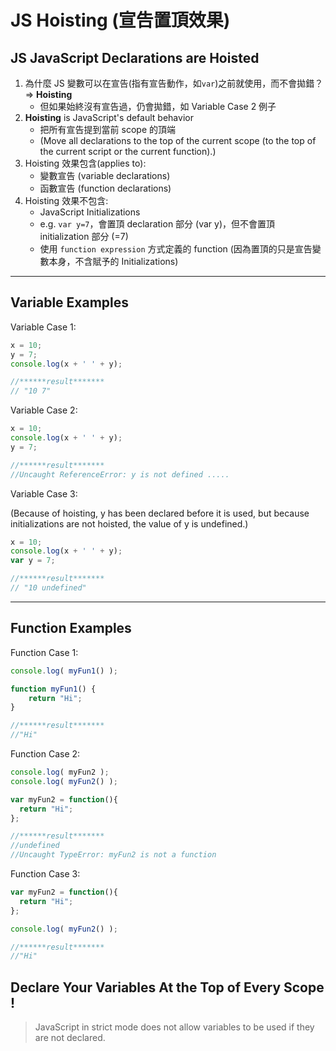 # JS Hoisting (宣告置頂效果)

## JS JavaScript Declarations are Hoisted

1. 為什麼 JS 變數可以在宣告(指有宣告動作，如`var`)之前就使用，而不會拋錯？ => **Hoisting**
   - 但如果始終沒有宣告過，仍會拋錯，如 Variable Case 2 例子
2. **Hoisting** is JavaScript's default behavior
   - 把所有宣告提到當前 scope 的頂端
   - (Move all declarations to the top of the current scope (to the top of the current script or the current function).)
3. Hoisting 效果包含(applies to):
   - 變數宣告 (variable declarations)
   - 函數宣告 (function declarations)
4. Hoisting 效果不包含:
   - JavaScript Initializations
   - e.g. `var y=7`，會置頂 declaration 部分 (var y)，但不會置頂 initialization 部分 (=7)
   - 使用 `function expression` 方式定義的 function (因為置頂的只是宣告變數本身，不含賦予的 Initializations)




----

## Variable Examples

Variable Case 1:

````js
x = 10;
y = 7;
console.log(x + ' ' + y);

//******result*******
// "10 7"
````

Variable Case 2:
````js
x = 10;
console.log(x + ' ' + y);
y = 7;

//******result*******
//Uncaught ReferenceError: y is not defined .....
````

Variable Case 3:

(Because of hoisting, y has been declared before it is used, but because initializations are not hoisted, the value of y is undefined.)

````js
x = 10;
console.log(x + ' ' + y);
var y = 7;

//******result*******
// "10 undefined"
````



----

## Function Examples

Function Case 1:

````js
console.log( myFun1() );

function myFun1() {
    return "Hi";
}

//******result*******
//"Hi"
````


Function Case 2:

````js
console.log( myFun2 );
console.log( myFun2() );

var myFun2 = function(){
  return "Hi";
};

//******result*******
//undefined
//Uncaught TypeError: myFun2 is not a function
````

Function Case 3:

````js
var myFun2 = function(){
  return "Hi";
};

console.log( myFun2() );

//******result*******
//"Hi"
````



## Declare Your Variables At the Top of Every Scope !

> JavaScript in strict mode does not allow variables to be used if they are not declared.